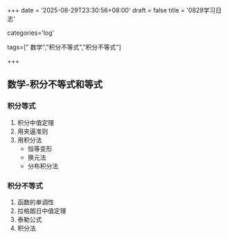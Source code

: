 +++
date = '2025-08-29T23:30:56+08:00'
draft = false
title = '0829学习日志'

categories='log'

tags=[" 数学","积分不等式","积分不等式"]

+++

## 数学-积分不等式和等式

### 积分等式

1. 积分中值定理
2. 用夹逼准则
3. 用积分法
   * 恒等变形
   *  换元法
   * 分布积分法

### 积分不等式

1. 函数的单调性
2. 拉格朗日中值定理
3. 泰勒公式
4. 积分法
